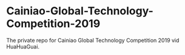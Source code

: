 # Cainiao-Global-Technology-Competition-2019
The private repo for Cainiao Global Technology Competition 2019 vid HuaHuaGuai.
